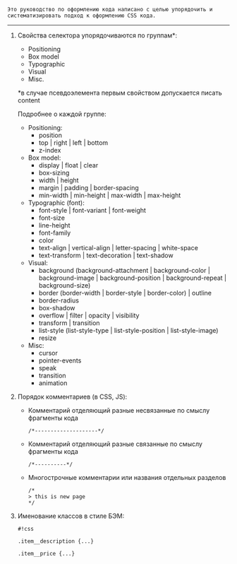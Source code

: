     Это руководство по оформлению кода написано с целью упорядочить и систематизировать подход к оформлению CSS кода.
***
1.	Свойства селектора упорядочиваются по группам*:
	+	Positioning
	+	Box model
	+	Typographic
	+	Visual
	+	Misc.

    *в случае псевдоэлемента первым свойством допускается писать content

	Подробнее о каждой группе:

	+	Positioning:
		-	position
		-	top | right | left | bottom
		-	z-index
	+	Box model:
		-	display | float | clear
		-	box-sizing
		-	width | height
		-	margin | padding | border-spacing
		-	min-width | min-height | max-width | max-height
	+	Typographic \(font\):
		-	font-style | font-variant | font-weight
		-	font-size
		-	line-height
		-	font-family
		-	color
		-	text-align | vertical-align | letter-spacing | white-space
		-	text-transform | text-decoration | text-shadow
	+	Visual:
		*	background \(background-attachment | background-color | background-image | background-position | background-repeat | background-size\)
		*	border \(border-width | border-style | border-color\) | outline
		*	border-radius
		*	box-shadow
		*	overflow | filter | opacity | visibility
		*	transform | transition
		*	list-style \(list-style-type | list-style-position | list-style-image\)
		*	resize
	+	Misc:
	    -	cursor
		-	pointer-events
		-	speak
		-	transition
		-	animation

2.	Порядок комментариев \(в СSS, JS\):
	+   Комментарий отделяющий разные несвязанные по смыслу фрагменты кода

		```
		/*--------------------*/
		```

	+	Комментарий отделяющий разные связанные по смыслу фрагменты кода

		```
		/*----------*/
		```

    +	Многострочные комментарии или названия отдельных разделов

		    /*
		    > this is new page
			*/

3.	Именование классов в стиле БЭМ:

		#!css

		.item__description {...}

		.item__price {...}
